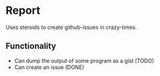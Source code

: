 # Report
Uses steroids to create github-issues in crazy-times.

## Functionality
- Can dump the output of some program as a gist (TODO)
- Can create an issue (DONE)

